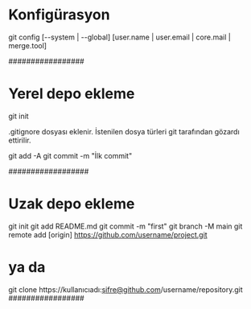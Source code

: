 # Konfigürasyon

git config [--system | --global] [user.name | user.email | core.mail | merge.tool]

#################
# Yerel depo ekleme

git init 

.gitignore dosyası eklenir.
İstenilen dosya türleri git tarafından gözardı ettirilir.

git add -A
git commit -m "İlk commit"

##################
# Uzak depo ekleme
git init 
git add README.md
git commit -m "first"
git branch -M main 
git remote add [origin] https://github.com/username/project.git

# ya da
git clone https://kullanıcıadı:şifre@github.com/username/repository.git
#################
